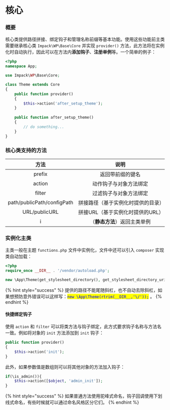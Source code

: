 # 核心

### **概要**

核心类提供路径拼接、绑定钩子和管理名称前缀等基本功能。使用这些功能前主类需要继承核心类 `Impack\WP\Base\Core` 并实现 `provider()` 方法，此方法将在实例化时自动执行，因此可以在方法内**添加钩子**、**注册单例**等。一个简单的例子：

```php
<?php
namespace App;

use Impack\WP\Base\Core;

class Theme extends Core
{
    public function provider()
    {
        $this->action('after_setup_theme');
    }
    
    public function after_setup_theme()
    {
        // do something...
    }
}
```

### **核心类支持的方法**

|             方法             |          说明         |
| :------------------------: | :-----------------: |
|           prefix           |       返回带前缀的键名      |
|           action           |     动作钩子与对象方法绑定     |
|           filter           |     过滤钩子与对象方法绑定     |
| path/publicPath/configPath |  拼接路径（基于实例化时提供的目录）  |
|        URL/publicURL       | 拼接URL（基于实例化时提供的URL） |
|              i             |   （**静态方法**）返回主类单例  |

### **实例化主类**

主类一般在主题 `functions.php` 文件中实例化，文件中还可以引入 `composer` 实现类自动加载：

```php
<?php
require_once __DIR__ . '/vendor/autoload.php';

new \App\Theme(get_stylesheet_directory(), get_stylesheet_directory_uri());
```

{% hint style="success" %}
提供的路径不能尾随斜杠，也不自动去除斜杠，如果想预防意外错误可以这样写：<mark style="color:blue;">`new \App\Theme(rtrim(__DIR__,'\/'));`</mark> <mark style="color:blue;"></mark><mark style="color:blue;"></mark> 。
{% endhint %}

#### **快捷绑定钩子**

使用 `action` 和 `filter` 可以将类方法与钩子绑定，此方式要求钩子名称与方法名一致。例如将对象的 `init` 方法添加到 `init` 钩子：

```php
public function provider()
{
    $this->action('init');
}
```

此外，如果参数值是数组则可以将其他对象的方法加入钩子：

```php
if(\is_admin()){
    $this->action([$object, 'admin_init']);
}
```

{% hint style="success" %}
如果普通方法使用驼峰式命名，钩子回调使用下划线式命名，有些时候就可以通过命名风格区分它们。
{% endhint %}
